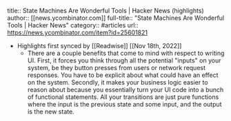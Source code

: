 title:: State Machines Are Wonderful Tools | Hacker News (highlights)
author:: [[news.ycombinator.com]]
full-title:: "State Machines Are Wonderful Tools | Hacker News"
category:: #articles
url:: https://news.ycombinator.com/item?id=25601821

- Highlights first synced by [[Readwise]] [[Nov 18th, 2022]]
	- There are a couple benefits that come to mind with respect to writing UI. First, it forces you think through all the potential "inputs" on your system, be they button presses from users or network request responses. You have to be explicit about what could have an effect on the system. Secondly, it makes your business logic easier to reason about because you essentially turn your UI code into a bunch of functional statements. All your transitions are just pure functions where the input is the previous state and some input, and the output is the new state.